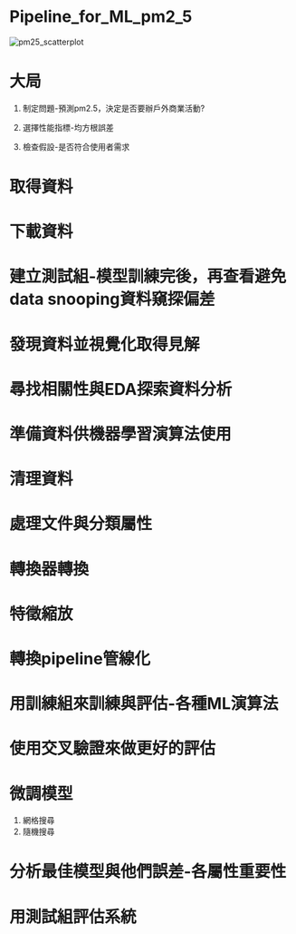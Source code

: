 # Pipeline_for_ML_pm2_5

![pm25_scatterplot](https://github.com/Alex1124/Pipeline_for_ML_pm2_5/assets/26739923/418ba68f-974f-41dc-849f-7456e42adaae)


# 大局

1. 制定問題-預測pm2.5，決定是否要辦戶外商業活動?

2. 選擇性能指標-均方根誤差

3. 檢查假設-是否符合使用者需求

# 取得資料

# 下載資料

# 建立測試組-模型訓練完後，再查看避免data snooping資料窺探偏差

# 發現資料並視覺化取得見解

# 尋找相關性與EDA探索資料分析

# 準備資料供機器學習演算法使用

# 清理資料

# 處理文件與分類屬性

# 轉換器轉換

# 特徵縮放

# 轉換pipeline管線化

# 用訓練組來訓練與評估-各種ML演算法

# 使用交叉驗證來做更好的評估

# 微調模型

1. 網格搜尋
2. 隨機搜尋

# 分析最佳模型與他們誤差-各屬性重要性

# 用測試組評估系統




